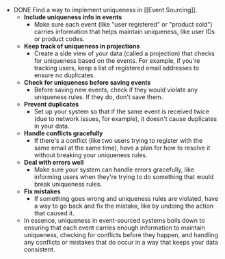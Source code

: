 - DONE Find a way to implement uniqueness in [[Event Sourcing]].
	- **Include uniqueness info in events**
		- Make sure each event (like "user registered" or "product sold") carries information that helps maintain uniqueness, like user IDs or product codes.
	- **Keep track of uniqueness in projections**
		- Create a side view of your data (called a projection) that checks for uniqueness based on the events. For example, if you're tracking users, keep a list of registered email addresses to ensure no duplicates.
	- **Check for uniqueness before saving events**
		- Before saving new events, check if they would violate any uniqueness rules. If they do, don't save them.
	- **Prevent duplicates**
		- Set up your system so that if the same event is received twice (due to network issues, for example), it doesn't cause duplicates in your data.
	- **Handle conflicts gracefully**
		- If there's a conflict (like two users trying to register with the same email at the same time), have a plan for how to resolve it without breaking your uniqueness rules.
	- **Deal with errors well**
		- Make sure your system can handle errors gracefully, like informing users when they're trying to do something that would break uniqueness rules.
	- **Fix mistakes**
		- If something goes wrong and uniqueness rules are violated, have a way to go back and fix the mistake, like by undoing the action that caused it.
	- In essence, uniqueness in event-sourced systems boils down to ensuring that each event carries enough information to maintain uniqueness, checking for conflicts before they happen, and handling any conflicts or mistakes that do occur in a way that keeps your data consistent.